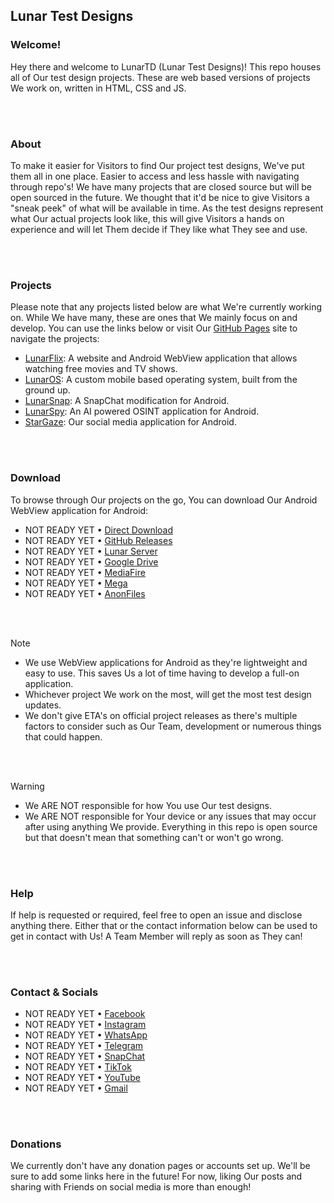 ## Lunar Test Designs

### Welcome!
Hey there and welcome to LunarTD (Lunar Test Designs)! This repo houses all of Our test design projects. These are web based versions of projects We work on, written in HTML, CSS and JS.

<br>  
 <br>  

### About
To make it easier for Visitors to find Our project test designs, We've put them all in one place. Easier to access and less hassle with navigating through repo's! We have many projects that are closed source but will be open sourced in the future. We thought that it'd be nice to give Visitors a "sneak peek" of what will be available in time. As the test designs represent what Our actual projects look like, this will give Visitors a hands on experience and will let Them decide if They like what They see and use.

<br>  
 <br>  

### Projects
Please note that any projects listed below are what We're currently working on. While We have many, these are ones that We mainly focus on and develop. You can use the links below or visit Our [GitHub Pages](https://lunarorg.github.io/LunarTD) site to navigate the projects:  

- [LunarFlix](https://lunarorg.github.io/LunarTD/lunarflix/index.html): A website and Android WebView application that allows watching free movies and TV shows.  
- [LunarOS](https://lunarorg.github.io/LunarTD/lunaros/index.html): A custom mobile based operating system, built from the ground up.  
- [LunarSnap](https://lunarorg.github.io/LunarTD/lunarsnap/index.html): A SnapChat modification for Android.  
- [LunarSpy](https://lunarorg.github.io/LunarTD/lunarspy/index.html): An AI powered OSINT application for Android.  
- [StarGaze](https://lunarorg.github.io/LunarTD/stargaze/index.html): Our social media application for Android.

<br>  
 <br>  

### Download
To browse through Our projects on the go, You can download Our Android WebView application for Android:  
- NOT READY YET • [Direct Download](https://www.google.com/404)  
- NOT READY YET • [GitHub Releases](https://www.google.com/404)  
- NOT READY YET • [Lunar Server](https://www.google.com/404)  
- NOT READY YET • [Google Drive](https://www.google.com/404)  
- NOT READY YET • [MediaFire](https://www.google.com/404)  
- NOT READY YET • [Mega](https://www.google.com/404)  
- NOT READY YET • [AnonFiles](https://www.google.com/404)

<br>  
 <br>  

> [!NOTE]
> - We use WebView applications for Android as they're lightweight and easy to use. This saves Us a lot of time having to develop a full-on application.
> - Whichever project We work on the most, will get the most test design updates.
> - We don't give ETA's on official project releases as there's multiple factors to consider such as Our Team, development or numerous things that could happen.

<br>  
 <br>  

> [!WARNING]
> - We ARE NOT responsible for how You use Our test designs.
> - We ARE NOT responsible for Your device or any issues that may occur after using anything We provide. Everything in this repo is open source but that doesn't mean that something can't or won't go wrong.

<br>  
 <br>  

### Help
If help is requested or required, feel free to open an issue and disclose anything there. Either that or the contact information below can be used to get in contact with Us! A Team Member will reply as soon as They can!

<br>  
 <br>  

### Contact & Socials
- NOT READY YET • [Facebook](https://www.google.com/404)  
- NOT READY YET • [Instagram](https://www.google.com/404)  
- NOT READY YET • [WhatsApp](https://www.google.com/404)  
- NOT READY YET • [Telegram](https://www.google.com/404)  
- NOT READY YET • [SnapChat](https://www.google.com/404)  
- NOT READY YET • [TikTok](https://www.google.com/404)  
- NOT READY YET • [YouTube](https://www.google.com/404)  
- NOT READY YET • [Gmail](https://www.google.com/404)

<br>  
 <br>  

### Donations
We currently don't have any donation pages or accounts set up. We'll be sure to add some links here in the future! For now, liking Our posts and sharing with Friends on social media is more than enough!
